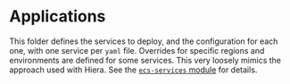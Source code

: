 # Applications

This folder defines the services to deploy, and the configuration for each one, with one service per `yaml` file. Overrides for specific regions and environments are defined for some services. This very loosely mimics the approach used with Hiera. See the [`ecs-services` module](../modules/ecs-services) for details.